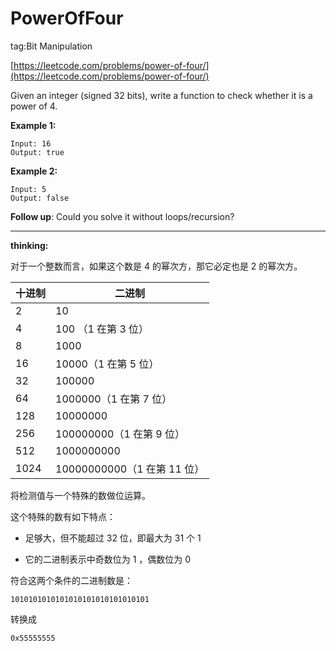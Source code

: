 # PowerOfFour #

tag:Bit Manipulation

[https://leetcode.com/problems/power-of-four/](https://leetcode.com/problems/power-of-four/)

Given an integer (signed 32 bits), write a function to check whether it is a power of 4.

**Example 1:**

	Input: 16
	Output: true

**Example 2:**

	Input: 5
	Output: false

**Follow up**: Could you solve it without loops/recursion?

---

**thinking:**

对于一个整数而言，如果这个数是 4 的幂次方，那它必定也是 2 的幂次方。


十进制|二进制
---|---
2|10
4|100 （1 在第 3 位）
8|1000
16|10000（1 在第 5 位）
32|100000
64|1000000（1 在第 7 位）
128|10000000
256|100000000（1 在第 9 位）
512|1000000000
1024|10000000000（1 在第 11 位）


将检测值与一个特殊的数做位运算。

这个特殊的数有如下特点：

- 足够大，但不能超过 32 位，即最大为 31 个 1 

- 它的二进制表示中奇数位为 1 ，偶数位为 0

符合这两个条件的二进制数是：

	1010101010101010101010101010101

转换成

	0x55555555

